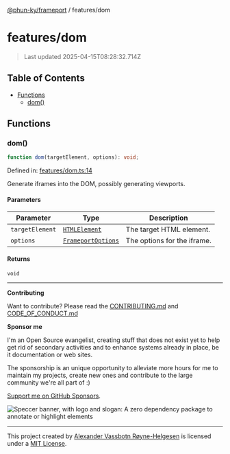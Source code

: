 [@phun-ky/frameport](../README.md) / features/dom

# features/dom

> Last updated 2025-04-15T08:28:32.714Z

## Table of Contents

- [Functions](#functions)
  - [dom()](#dom)

## Functions

### dom()

```ts
function dom(targetElement, options): void;
```

Defined in: [features/dom.ts:14](https://github.com/phun-ky/frameport/blob/main/src/features/dom.ts#L14)

Generate iframes into the DOM, possibly generating viewports.

#### Parameters

| Parameter       | Type                                                                    | Description                 |
| --------------- | ----------------------------------------------------------------------- | --------------------------- |
| `targetElement` | [`HTMLElement`](https://developer.mozilla.org/docs/Web/API/HTMLElement) | The target HTML element.    |
| `options`       | [`FrameportOptions`](../types.md#frameportoptions)                      | The options for the iframe. |

#### Returns

`void`

---

**Contributing**

Want to contribute? Please read the [CONTRIBUTING.md](https://github.com/phun-ky/frameport/blob/main/CONTRIBUTING.md) and [CODE_OF_CONDUCT.md](https://github.com/phun-ky/frameport/blob/main/CODE_OF_CONDUCT.md)

**Sponsor me**

I'm an Open Source evangelist, creating stuff that does not exist yet to help get rid of secondary activities and to enhance systems already in place, be it documentation or web sites.

The sponsorship is an unique opportunity to alleviate more hours for me to maintain my projects, create new ones and contribute to the large community we're all part of :)

[Support me on GitHub Sponsors](https://github.com/sponsors/phun-ky).

![Speccer banner, with logo and slogan: A zero dependency package to annotate or highlight elements](https://github.com/phun-ky/frameport/blob/main/public/frameport-banner.png?raw=true)

---

This project created by [Alexander Vassbotn Røyne-Helgesen](http://phun-ky.net) is licensed under a [MIT License](https://choosealicense.com/licenses/mit/).
